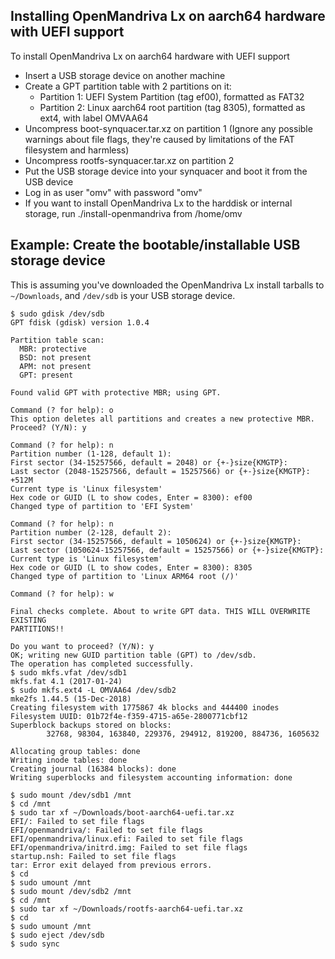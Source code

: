 Installing OpenMandriva Lx on aarch64 hardware with UEFI support
----------------------------------------------------------------
To install OpenMandriva Lx on aarch64 hardware with UEFI support

* Insert a USB storage device on another machine
* Create a GPT partition table with 2 partitions on it:
  * Partition 1: UEFI System Partition (tag ef00), formatted as FAT32
  * Partition 2: Linux aarch64 root partition (tag 8305), formatted as ext4, with label OMVAA64
* Uncompress boot-synquacer.tar.xz on partition 1 (Ignore any possible warnings about file flags, they're caused by limitations of the FAT filesystem and harmless)
* Uncompress rootfs-synquacer.tar.xz on partition 2
* Put the USB storage device into your synquacer and boot it from the USB device
* Log in as user "omv" with password "omv"
* If you want to install OpenMandriva Lx to the harddisk or internal storage,
  run ./install-openmandriva from /home/omv

Example: Create the bootable/installable USB storage device
-----------------------------------------------------------
This is assuming you've downloaded the OpenMandriva Lx install tarballs to
`~/Downloads`, and `/dev/sdb` is your USB storage device.
```
$ sudo gdisk /dev/sdb
GPT fdisk (gdisk) version 1.0.4

Partition table scan:
  MBR: protective
  BSD: not present
  APM: not present
  GPT: present

Found valid GPT with protective MBR; using GPT.

Command (? for help): o
This option deletes all partitions and creates a new protective MBR.
Proceed? (Y/N): y

Command (? for help): n
Partition number (1-128, default 1): 
First sector (34-15257566, default = 2048) or {+-}size{KMGTP}: 
Last sector (2048-15257566, default = 15257566) or {+-}size{KMGTP}: +512M
Current type is 'Linux filesystem'
Hex code or GUID (L to show codes, Enter = 8300): ef00
Changed type of partition to 'EFI System'

Command (? for help): n
Partition number (2-128, default 2): 
First sector (34-15257566, default = 1050624) or {+-}size{KMGTP}: 
Last sector (1050624-15257566, default = 15257566) or {+-}size{KMGTP}: 
Current type is 'Linux filesystem'
Hex code or GUID (L to show codes, Enter = 8300): 8305
Changed type of partition to 'Linux ARM64 root (/)'

Command (? for help): w

Final checks complete. About to write GPT data. THIS WILL OVERWRITE EXISTING
PARTITIONS!!

Do you want to proceed? (Y/N): y
OK; writing new GUID partition table (GPT) to /dev/sdb.
The operation has completed successfully.
$ sudo mkfs.vfat /dev/sdb1
mkfs.fat 4.1 (2017-01-24)
$ sudo mkfs.ext4 -L OMVAA64 /dev/sdb2
mke2fs 1.44.5 (15-Dec-2018)
Creating filesystem with 1775867 4k blocks and 444400 inodes
Filesystem UUID: 01b72f4e-f359-4715-a65e-2800771cbf12
Superblock backups stored on blocks: 
        32768, 98304, 163840, 229376, 294912, 819200, 884736, 1605632

Allocating group tables: done                            
Writing inode tables: done                            
Creating journal (16384 blocks): done
Writing superblocks and filesystem accounting information: done 

$ sudo mount /dev/sdb1 /mnt
$ cd /mnt
$ sudo tar xf ~/Downloads/boot-aarch64-uefi.tar.xz
EFI/: Failed to set file flags
EFI/openmandriva/: Failed to set file flags
EFI/openmandriva/linux.efi: Failed to set file flags
EFI/openmandriva/initrd.img: Failed to set file flags
startup.nsh: Failed to set file flags
tar: Error exit delayed from previous errors.
$ cd
$ sudo umount /mnt
$ sudo mount /dev/sdb2 /mnt
$ cd /mnt
$ sudo tar xf ~/Downloads/rootfs-aarch64-uefi.tar.xz
$ cd
$ sudo umount /mnt
$ sudo eject /dev/sdb
$ sudo sync
```
